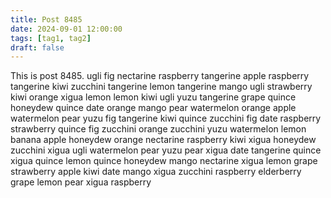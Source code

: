 ```yaml
---
title: Post 8485
date: 2024-09-01 12:00:00
tags: [tag1, tag2]
draft: false
---
```

This is post 8485.
ugli
fig
nectarine
raspberry
tangerine
apple
raspberry
tangerine
kiwi
zucchini
tangerine
lemon
tangerine
mango
ugli
strawberry
kiwi
orange
xigua
lemon
lemon
kiwi
ugli
yuzu
tangerine
grape
quince
honeydew
quince
date
orange
mango
pear
watermelon
orange
apple
watermelon
pear
yuzu
fig
tangerine
kiwi
quince
zucchini
fig
date
raspberry
strawberry
quince
fig
zucchini
orange
zucchini
yuzu
watermelon
lemon
banana
apple
honeydew
orange
nectarine
raspberry
kiwi
xigua
honeydew
zucchini
xigua
ugli
watermelon
pear
yuzu
pear
xigua
date
tangerine
quince
xigua
quince
lemon
quince
honeydew
mango
nectarine
xigua
lemon
grape
strawberry
apple
kiwi
date
mango
xigua
zucchini
raspberry
elderberry
grape
lemon
pear
xigua
raspberry
